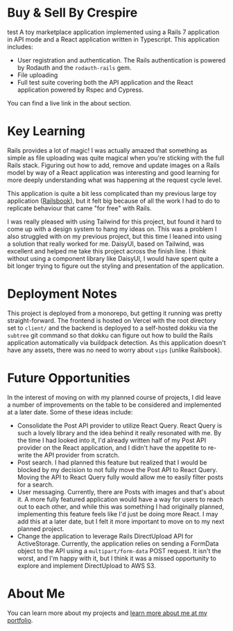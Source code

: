 # Buy & Sell By Crespire
 test
A toy marketplace application implemented using a Rails 7 application in API
mode and a React application written in Typescript. This application includes:
* User registration and authentication. The Rails authentication is powered by
  Rodauth and the `rodauth-rails` gem.
* File uploading
* Full test suite covering both the API application and the React application
  powered by Rspec and Cypress.

You can find a live link in the about section.

# Key Learning
Rails provides a lot of magic! I was actually amazed that something as simple
as file uploading was quite magical when you're sticking with the full Rails
stack. Figuring out how to add, remove and update images on a Rails model by
way of a React application was interesting and good learning for more deeply
understanding what was happening at the request cycle level.

This application is quite a bit less complicated than my previous large toy
application ([Railsbook](https://railsbook.crespire.dev)), but it felt big
because of all the work I had to do to replicate behaviour that came "for free"
with Rails.

I was really pleased with using Tailwind for this project, but found it hard to
come up with a design system to hang my ideas on. This was a problem I also
struggled with on my previous project, but this time I leaned into using a
solution that really worked for me. DaisyUI, based on Tailwind, was excellent
and helped me take this project across the finish line. I think without using
a component library like DaisyUI, I would have spent quite a bit longer trying
to figure out the styling and presentation of the application.

# Deployment Notes
This project is deployed from a monorepo, but getting it running was pretty
straight-forward. The frontend is hosted on Vercel with the root directory
set to `client/` and the backend is deployed to a self-hosted dokku via the
`subtree` git command so that dokku can figure out how to build the Rails
application automatically via buildpack detection. As this application doesn't
have any assets, there was no need to worry about `vips` (unlike Railsbook).

# Future Opportunities
In the interest of moving on with my planned course of projects, I did leave
a number of improvements on the table to be considered and implemented at a
later date. Some of these ideas include:
* Consolidate the Post API provider to utilize React Query. React Query is such
  a lovely library and the idea behind it really resonated with me. By the time
  I had looked into it, I'd already written half of my Post API provider on the
  React application, and I didn't have the appetite to re-write the API provider
  from scratch.
* Post search. I had planned this feature but realized that I would be blocked
  by my decision to not fully move the Post API to React Query. Moving the API
  to React Query fully would allow me to easily filter posts for a search.
* User messaging. Currently, there are Posts with images and that's about it.
  A more fully featured application would have a way for users to reach out to
  each other, and while this was something I had originally planned, implementing
  this feature feels like I'd just be doing more React. I may add this at a later
  date, but I felt it more important to move on to my next planned project.
* Change the application to leverage Rails DirectUpload API for ActiveStorage.
  Currently, the application relies on sending a FormData object to the API using
  a `multipart/form-data` POST request. It isn't the worst, and I'm happy with it,
  but I think it was a missed opportunity to explore and implement DirectUpload to
  AWS S3.

# About Me
You can learn more about my projects and [learn more about me at my portfolio](https://crespire.dev).

